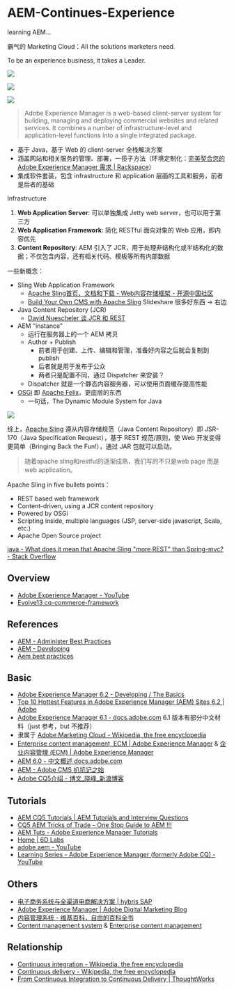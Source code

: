 # AEM-Continues-Experience

learning AEM...

霸气的 Marketing Cloud：All the solutions marketers need.

To be an experience business, 
it takes a Leader.

[![](http://7xjbdq.com1.z0.glb.clouddn.com/images/2016/1469674996592.png)](http://landing.adobe.com/en/na/products/marketing-cloud/290824-forrester-wave-emss-ccm.html)

![](http://7xjbdq.com1.z0.glb.clouddn.com/images/2016/1469675204327.png)


![](http://7xjbdq.com1.z0.glb.clouddn.com/images/2016/1468060034522.png)

> Adobe Experience Manager is a web-based client-server system for building, managing and deploying commercial websites and related services. It combines a number of infrastructure-level and application-level functions into a single integrated package.

- 基于 Java，基于 Web 的 client-server 全栈解决方案
- 涵盖网站和相关服务的管理、部署，一揽子方法（环境定制化：[完美契合您的 Adobe Experience Manager 需求 | Rackspace](https://www.rackspace.com/zh-cn/web-content-management/adobe-experience-manager)）
- 集成软件套装，包含 infrastructure 和 application 层面的工具和服务，前者是后者的基础

Infrastructure

1.  **Web Application Server**: 可以单独集成 Jetty web server，也可以用于第三方
2.  **Web Application Framework**: 简化 RESTful 面向对象的 Web 应用，即内容优先
4.  **Content Repository**: AEM 引入了 JCR，用于处理非结构化或半结构化的数据；不仅包含内容，还有相关代码、模板等所有内部数据

一些新概念：

- Sling Web Application Framework
    + [Apache Sling首页、文档和下载 - Web内容存储框架 - 开源中国社区](http://www.oschina.net/p/apache+sling)
    + [Build Your Own CMS with Apache Sling](http://www.slideshare.net/rpaulin1/build-your-own-cms-with-apache-sling) Slideshare 很多好东西 -> 右边
- Java Content Repository (JCR)
    + [David Nuescheler 谈 JCR 和 REST](http://www.infoq.com/cn/articles/nuescheler-jcr-rest)
- AEM "instance"
    + 运行在服务器上的一个 AEM 拷贝
    + Author + Publish
        *  前者用于创建、上传、编辑和管理，准备好内容之后就会复制到 publish
        *  后者就是用于发布于公众
        *  两者只是配置不同，通过 Dispatcher 来安装？
    + Dispatcher 就是一个静态内容服务器，可以使用页面缓存提高性能
- [OSGi](https://www.osgi.org/developer/specifications/) 即 [Apache Felix](http://felix.apache.org/)，更底层的东西
    + 一句话，The Dynamic Module System for Java

![](http://7xjbdq.com1.z0.glb.clouddn.com/images/2016/1468053191213.png)

综上，[Apache Sling](https://sling.apache.org/) 遵从内容存储规范（Java Content Repository）即 JSR-170（Java Specification Request），基于 REST 规范/原则，使 Web 开发变得更简单（Bringing Back the Fun!），通过 JAR 包就可以启动。

> 随着apache sling和restful的逐渐成熟，我们写的不只是web page 而是web application。

Apache Sling in five bullets points：

- REST based web framework
- Content-driven, using a JCR content repository
- Powered by OSGi
- Scripting inside, multiple languages (JSP, server-side javascript, Scala, etc.)
- Apache Open Source project

[java - What does it mean that Apache Sling "more REST" than Spring-mvc? - Stack Overflow](http://stackoverflow.com/questions/22694602/what-does-it-mean-that-apache-sling-more-rest-than-spring-mvc)

## Overview

- [Adobe Experience Manager - YouTube](https://www.youtube.com/watch?v=T6N47XV_8s0)
- [Evolve13 cq-commerce-framework](http://www.slideshare.net/paolomoz/evolve13-cqcommerceframework?qid=6a6551d7-6c5b-4ac9-a9f7-9c80e2e4fc90&v=&b=&from_search=19)

## References

- [AEM - Administer Best Practices](https://docs.adobe.com/docs/en/aem/6-2/administer/best-practices.html)
- [AEM - Developing](https://docs.adobe.com/docs/en/aem/6-2/develop.html)
- [Aem best practices](http://www.slideshare.net/JituTomar/aem-best-practices?qid=6a6551d7-6c5b-4ac9-a9f7-9c80e2e4fc90&v=&b=&from_search=48)


## Basic

- [Adobe Experience Manager 6.2 - Developing / The Basics](https://docs.adobe.com/docs/en/aem/6-2/develop/the-basics.html)
- [Top 10 Hottest Features in Adobe Experience Manager (AEM) Sites 6.2 | Adobe](https://blogs.adobe.com/digitalmarketing/web-experience/top-10-hottest-features-adobe-experience-manager-aem-sites-6-2-2/)
- [Adobe Experience Manager 6.1 - docs.adobe.com](https://docs.adobe.com/content/docs/zh-cn/aem/6-1.html) 6.1 版本有部分中文材料（just 参考，but 不推荐）
- 隶属于 [Adobe Marketing Cloud - Wikipedia, the free encyclopedia](https://en.wikipedia.org/wiki/Adobe_Marketing_Cloud#Adobe_Experience_Manager)
- [Enterprise content management, ECM | Adobe Experience Manager](http://www.adobe.com/marketing-cloud/enterprise-content-management.html) & [企业内容管理 (ECM) | Adobe Experience Manager](http://www.adobe.com/cn/marketing-cloud/enterprise-content-management.html)
- [AEM 6.0 - 中文概述 docs.adobe.com](https://docs.adobe.com/docs/zh-cn/aem/6-0.html)
- [AEM - Adobe CMS 扒坑记之始](http://owenyang0.github.io/2014/12/13/AEM-Adobe-CMS-%E6%89%92%E5%9D%91%E8%AE%B0%E4%B9%8B%E5%A7%8B/)
- [Adobe CQ5介绍 - 博文_晓峰_新浪博客](http://blog.sina.com.cn/s/articlelist_2660661593_0_1.html)

## Tutorials

- [AEM CQ5 Tutorials | AEM Tutorials and Interview Questions](http://www.aemcq5tutorials.com/)
- [CQ5 AEM Tricks of Trade – One Stop Guide to AEM !!!](https://hashimkhan.in/)
- [AEM Tuts - Adobe Experience Manager Tutorials](http://aemtuts.com/)
- [Home | 6D Labs](http://labs.6dglobal.com/)
- [adobe aem - YouTube](https://www.youtube.com/results?q=adobe+aem&sp=CAM%253D)
- [Learning Series - Adobe Experience Manager (formerly Adobe CQ) - YouTube](https://www.youtube.com/playlist?list=PLKsCe3_0gbqoN6L_Ihoov2XTOIhdl8R-t)

## Others

- [电子商务系统与全渠道电商解决方案 | hybris SAP](https://www.hybris.com/zh/)
- [Adobe Experience Manager | Adobe Digital Marketing Blog](https://blogs.adobe.com/digitalmarketing/tag/adobe-experience-manager/)
- [内容管理系统 - 维基百科，自由的百科全书](https://zh.wikipedia.org/wiki/%E5%86%85%E5%AE%B9%E7%AE%A1%E7%90%86%E7%B3%BB%E7%BB%9F)
- [Content management system](https://en.wikipedia.org/wiki/Content_management_system) & [Enterprise content management](https://en.wikipedia.org/wiki/Enterprise_content_management)


## Relationship

- [Continuous integration - Wikipedia, the free encyclopedia](https://en.wikipedia.org/wiki/Continuous_integration)
- [Continuous delivery - Wikipedia, the free encyclopedia](https://en.wikipedia.org/wiki/Continuous_delivery)
- [From Continuous Integration to Continuous Delivery | ThoughtWorks](https://www.thoughtworks.com/continuous-delivery)